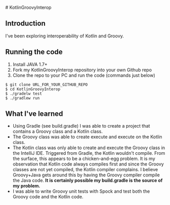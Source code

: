 # KotlinGroovyInterop

## Introduction

I've been exploring interoperability of Kotlin and Groovy.

## Running the code

1. Install JAVA 1.7+
2. Fork my KotlinGroovyInterop repository into your own Github repo 
3. Clone the repo to your PC and run the code (commands just below)

```
$ git clone URL_FOR_YOUR_GITHUB_REPO
$ cd KotlinGroovyInterop
$ ./gradelw test
$ ./gradlew run
```

## What I've learned

* Using Gradle (see build.gradle) I was able to create a project that 
  contains a Groovy class and a Kotlin class.
* The Groovy class was able to create execute and execute on the Kotlin class.
* The Kotlin class was only able to create and execute the Groovy class in 
  the IntelliJ IDE. Triggered from Gradle, the Kotlin wouldn't compile. 
  From the surface, this appears to be a chicken-and-egg problem. It is
  my observation that Kotlin code always compiles first and since the Groovy
  classes are not yet compiled, the Kotlin compiler complains. I believe
  Groovy+Java gets around this by having the Groovy compiler compile
  the Java code. **It is certainly possible my build.gradle is the source of
  my problem.**
* I was able to write Groovy unit tests with Spock and test both
  the Groovy code and the Kotlin code.

